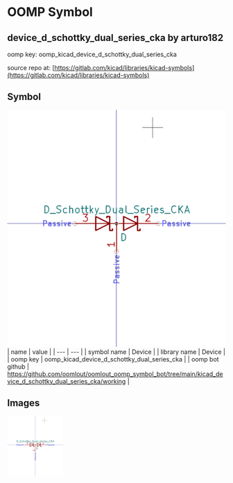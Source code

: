 # OOMP Symbol  
## device_d_schottky_dual_series_cka  by arturo182  
  
oomp key: oomp_kicad_device_d_schottky_dual_series_cka  
  
source repo at: [https://gitlab.com/kicad/libraries/kicad-symbols](https://gitlab.com/kicad/libraries/kicad-symbols)  
## Symbol  
  
[![working.png](working_600.png)](working.png)  
| name | value | 
| --- | --- | 
| symbol name | Device | 
| library name | Device | 
| oomp key | oomp_kicad_device_d_schottky_dual_series_cka | 
| oomp bot github | https://github.com/oomlout/oomlout_oomp_symbol_bot/tree/main/kicad_device_d_schottky_dual_series_cka/working | 
## Images  
  
[![working.png](working_140.png)](working.png)  
